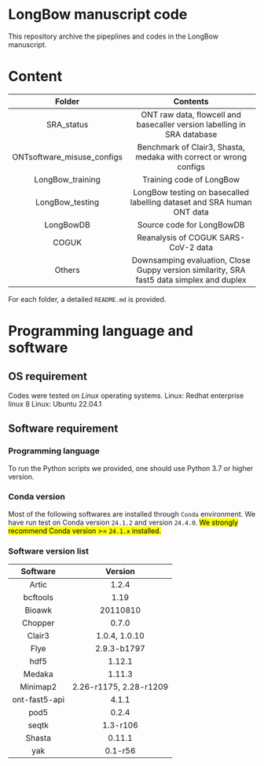 # LongBow manuscript code
This repository archive the pipeplines and codes in the LongBow manuscript.

# Content
| Folder | Contents |
| :---: | :---: |
| SRA_status | ONT raw data, flowcell and basecaller version labelling in SRA database |
| ONTsoftware_misuse_configs | Benchmark of Clair3, Shasta, medaka with correct or wrong configs |
| LongBow_training | Training code of LongBow |
| LongBow_testing | LongBow testing on basecalled labelling dataset and SRA human ONT data |
| LongBowDB | Source code for LongBowDB |
| COGUK | Reanalysis of COGUK SARS-CoV-2 data |
| Others | Downsamping evaluation, Close Guppy version similarity, SRA fast5 data simplex and duplex |

For each folder, a detailed `README.md` is provided.

# Programming language and software
## OS requirement
Codes were tested on _Linux_ operating systems.
Linux: Redhat enterprise linux 8
Linux: Ubuntu 22.04.1


## Software requirement
### Programming language
To run the Python scripts we provided, one should use Python 3.7 or higher version. 

### Conda version
Most of the following softwares are installed through `Conda` environment. We have run test on Conda version `24.1.2` and version `24.4.0`.
<mark>We strongly recommend Conda version >= `24.1.x` installed.</mark>

### Software version list
| Software | Version |
|:---:|:---:|
| Artic | 1.2.4 |
| bcftools | 1.19 |
| Bioawk | 20110810 |
| Chopper | 0.7.0 |
| Clair3 | 1.0.4, 1.0.10 |
| Flye | 2.9.3-b1797 |
| hdf5 | 1.12.1 |
| Medaka | 1.11.3 |
| Minimap2 | 2.26-r1175, 2.28-r1209 |
| ont-fast5-api | 4.1.1 |
| pod5 | 0.2.4 |
| seqtk | 1.3-r106 |
| Shasta | 0.11.1 |
| yak | 0.1-r56 |



